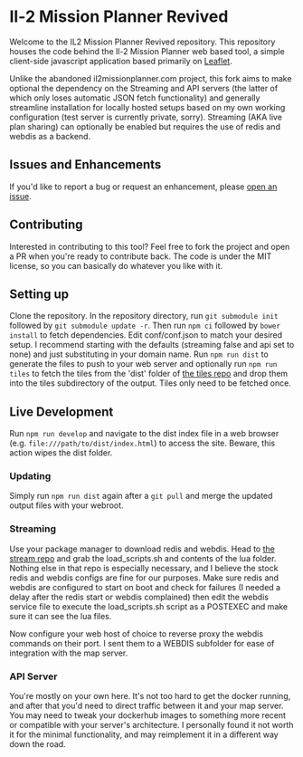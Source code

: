 # Il-2 Mission Planner Revived

Welcome to the IL2 Mission Planner Revived repository. This repository houses the code behind the Il-2 Mission Planner web based tool, a simple client-side javascript application based primarily on [Leaflet](http://leafletjs.com/).

Unlike the abandoned il2missionplanner.com project, this fork aims to make optional the dependency on the Streaming and API servers (the latter of which only loses automatic JSON fetch functionality) and generally streamline installation for locally hosted setups based on my own working configuration (test server is currently private, sorry). Streaming (AKA live plan sharing) can optionally be enabled but requires the use of redis and webdis as a backend.

## Issues and Enhancements

If you'd like to report a bug or request an enhancement, please [open an issue](https://github.com/ServError/il2missionplanner.com/issues).

## Contributing

Interested in contributing to this tool? Feel free to fork the project and open a PR when you're ready to contribute back. The code is under the MIT license, so you can basically do whatever you like with it.

## Setting up

Clone the repository. In the repository directory, run `git submodule init` followed by `git submodule update -r`. Then run `npm ci` followed by `bower install` to fetch dependencies. Edit conf/conf.json to match your desired setup. I recommend starting with the defaults (streaming false and api set to none) and just substituting in your domain name. Run `npm run dist` to generate the files to push to your web server and optionally run `npm run tiles` to fetch the tiles from the 'dist' folder of [the tiles repo](https://github.com/ServError/tiles.il2missionplanner.com) and drop them into the tiles subdirectory of the output. Tiles only need to be fetched once.

## Live Development

Run `npm run develop` and navigate to the dist index file in a web browser (e.g. `file:///path/to/dist/index.html`) to access the site. Beware, this action wipes the dist folder.

### Updating
Simply run `npm run dist` again after a `git pull` and merge the updated output files with your webroot.

### Streaming

Use your package manager to download redis and webdis. Head to [the stream repo](https://github.com/ServError/stream.il2missionplanner.com) and grab the load_scripts.sh and contents of the lua folder. Nothing else in that repo is especially necessary, and I believe the stock redis and webdis configs are fine for our purposes. Make sure redis and webdis are configured to start on boot and check for failures (I needed a delay after the redis start or webdis complained) then edit the webdis service file to execute the load_scripts.sh script as a POSTEXEC and make sure it can see the lua files.

Now configure your web host of choice to reverse proxy the webdis commands on their port. I sent them to a WEBDIS subfolder for ease of integration with the map server.

### API Server

You're mostly on your own here. It's not too hard to get the docker running, and after that you'd need to direct traffic between it and your map server. You may need to tweak your dockerhub images to something more recent or compatible with your server's architecture. I personally found it not worth it for the minimal functionality, and may reimplement it in a different way down the road.
